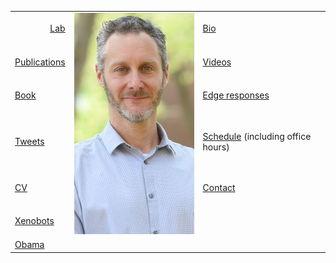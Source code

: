<table>
  <tr>
    <td style="text-align:right"><a href="https://meclab.org">Lab</a></td>
    <td rowspan="6"><img src="img/Josh.png" width="240"></td>
    <td><a href="bio.md">Bio</a></td>
  </tr>
  <tr>
    <td><a href="https://scholar.google.com/citations?user=Dj-kPasAAAAJ&hl=en&oi=ao">Publications</a></td>
    <td><a href="https://www.youtube.com/results?search_query=josh+bongard">Videos</a></td>
  </tr>
  <tr>
    <td><a href="https://www.amazon.com/o/ASIN/0262162393/ref=s9_asin_title/103-1396384-1927027">Book</a></td>
    <td><a href="https://www.edge.org/memberbio/joshua_bongard">Edge responses</a></td>
  </tr>
  <tr>
    <td><a href="https://twitter.com/DoctorJosh">Tweets</a></td>
    <td><a href="https://docs.google.com/document/d/1-Jx9owNRMs1IbH1sXvOCXTqUIxyaJkOtlWzZfFVMZzQ/edit?usp=sharing">Schedule</a> (including office hours)</td>
  </tr>
  <tr>
    <td><a href="https://jbongard.github.io/docs/CV.pdf">CV</a></td>
    <td><a href="https://www.uvm.edu/cems/cs/profiles/josh_bongard">Contact</a></td>
  </tr>
  <tr>
    <td><a href="https://cdorgs.github.io/">Xenobots</a></td></tr>
    <td><a href="https://jbongard.github.io/img/2010_PECASE_HiRes.png">Obama</a></td>
  </tr>
</table>
